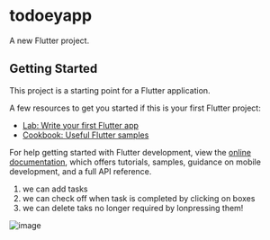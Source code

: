 # todoeyapp

A new Flutter project.

## Getting Started

This project is a starting point for a Flutter application.

A few resources to get you started if this is your first Flutter project:

- [Lab: Write your first Flutter app](https://docs.flutter.dev/get-started/codelab)
- [Cookbook: Useful Flutter samples](https://docs.flutter.dev/cookbook)

For help getting started with Flutter development, view the
[online documentation](https://docs.flutter.dev/), which offers tutorials,
samples, guidance on mobile development, and a full API reference.




1. we can add tasks
2. we can check off when task is completed by clicking on boxes
3. we can delete taks no longer required by lonpressing them!




![image](https://github.com/SahilRaut14/todoAPP/assets/100335359/bc5ebf19-c332-48ce-94c0-4fd1e1e9c9d3)
